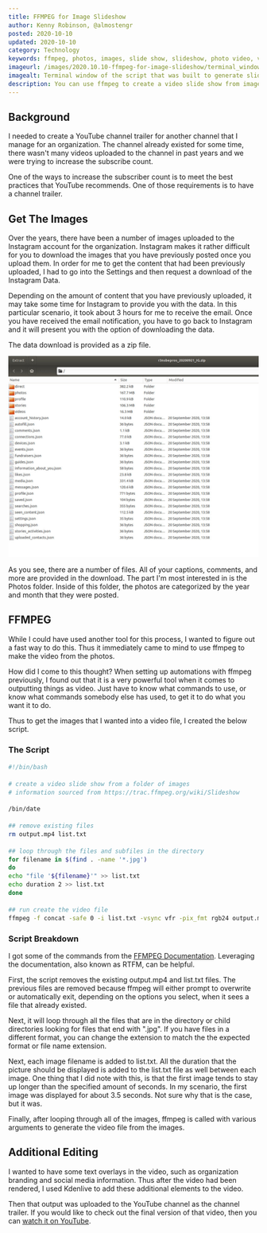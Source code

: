 ```yaml
---
title: FFMPEG for Image Slideshow
author: Kenny Robinson, @almostengr
posted: 2020-10-10
updated: 2020-10-10
category: Technology
keywords: ffmpeg, photos, images, slide show, slideshow, photo video, video from photos
imageurl: /images/2020.10.10-ffmpeg-for-image-slideshow/terminal_window.jpg
imagealt: Terminal window of the script that was built to generate slideshow video from images.
description: You can use ffmpeg to create a video slide show from images.
---
```


## Background

I needed to create a YouTube channel trailer for another channel that I manage for an organization.
The channel already existed for some time, there wasn't many videos uploaded to the channel in past years
and we were trying to increase the subscribe count.

One of the ways to increase the subscriber count is to meet the best practices that YouTube recommends.
One of those requirements is to have a channel trailer.

## Get The Images

Over the years, there have been a number of images uploaded to the Instagram account for the organization.
Instagram makes it rather difficult for you to download the images that you have previously posted once
you upload them. In order for me to get the content that had been previously uploaded, I had to go into
the Settings and then request a download of the Instagram Data.

Depending on the amount of content that you have previously uploaded, it may take some time for Instagram
to provide you with the data. In this particular scenario, it took about 3 hours for me to receive the email.
Once you have received the email notification, you have to go back to Instagram and it will present you
with the option of downloading the data.

The data download is provided as a zip file.

![Screenshot of data download zip file](/images/2020.10.10-ffmpeg-for-image-slideshow/download_archive.jpg)

As you see, there are a number of files. All of your captions, comments, and more are provided in the download.
The part I'm most interested in is the Photos folder. Inside of this folder, the photos are categorized by
the year and month that they were posted.

## FFMPEG

While I could have used another tool for this process, I wanted to figure out a fast way to do this. Thus it
immediately came to mind to use ffmpeg to make the video from the photos.

How did I come to this thought? When setting up automations with ffmpeg previously, I found out that it is a
very powerful tool when it comes to outputting things as video. Just have to know what commands to use, or
know what commands somebody else has used, to get it to do what you want it to do.

Thus to get the images that I wanted into a video file, I created the below script.

### The Script

```bash
#!/bin/bash

# create a video slide show from a folder of images
# information sourced from https://trac.ffmpeg.org/wiki/Slideshow

/bin/date

## remove existing files
rm output.mp4 list.txt

## loop through the files and subfiles in the directory
for filename in $(find . -name '*.jpg')
do
echo "file '${filename}'" >> list.txt
echo duration 2 >> list.txt
done

## run create the video file
ffmpeg -f concat -safe 0 -i list.txt -vsync vfr -pix_fmt rgb24 output.mp4
```

### Script Breakdown

I got some of the commands from the 
<a href="https://trac.ffmpeg.org/wiki/Slideshow" target="_blank">FFMPEG Documentation</a>. 
Leveraging the documentation, also known as RTFM, can be helpful.

First, the script removes the existing output.mp4 and list.txt files. The previous files are removed because
ffmpeg will either prompt to overwrite or automatically exit, depending on the options you select, when it
sees a file that already existed.

Next, it will loop through all the files that are in the directory or child directories looking for files
that end with ".jpg". If you have files in a different format, you can change the extension to match the
the expected format or file name extension.

Next, each image filename is added to list.txt. All the duration that the picture should be displayed is
added to the list.txt file as well between each image. One thing that I did note with this, is that the
first image tends to stay up longer than the specified amount of seconds. In my scenario, the first image
was displayed for about 3.5 seconds. Not sure why that is the case, but it was.

Finally, after looping through all of the images, ffmpeg is called with various arguments to generate
the video file from the images.

## Additional Editing

I wanted to have some text overlays in the video, such as organization branding and social media information. 
Thus after the video had been rendered, I used Kdenlive to add these additional elements to the video. 

Then that output was uploaded to the YouTube channel as the channel trailer. If you would like to check out 
the final version of that video, then you can
<a href="https://www.youtube.com/watch?v=-gWFbSxNA0E" target="_blank">watch it on YouTube</a>.

